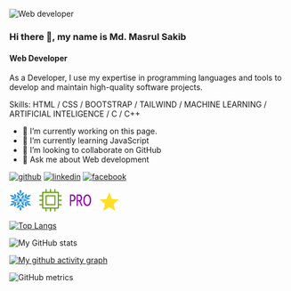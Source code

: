 ![Web developer](https://wallpaperaccess.com/full/1947431.jpg)

### Hi there 👋, my name is Md. Masrul Sakib
#### Web Developer

As a Developer, I use my expertise in programming languages and tools to develop and maintain high-quality software projects.

Skills: HTML / CSS / BOOTSTRAP / TAILWIND / MACHINE LEARNING / ARTIFICIAL INTELIGENCE / C / C++ 

- 🔭 I’m currently working on this page. 
- 🌱 I’m currently learning JavaScript 
- 👯 I’m looking to collaborate on GitHub 
- 💬 Ask me about Web development 

[<img src='https://cdn.jsdelivr.net/npm/simple-icons@3.0.1/icons/github.svg' alt='github' height='40'>](https://github.com/MasrulSakib)  [<img src='https://cdn.jsdelivr.net/npm/simple-icons@3.0.1/icons/linkedin.svg' alt='linkedin' height='40'>](https://www.linkedin.com/in/masrul-sakib-1a668223b//)  [<img src='<svg xmlns="http://www.w3.org/2000/svg" viewBox="0 0 512 512"><!--! Font Awesome Pro 6.4.0 by @fontawesome - https://fontawesome.com License - https://fontawesome.com/license (Commercial License) Copyright 2023 Fonticons, Inc. --><path d="M504 256C504 119 393 8 256 8S8 119 8 256c0 123.78 90.69 226.38 209.25 245V327.69h-63V256h63v-54.64c0-62.15 37-96.48 93.67-96.48 27.14 0 55.52 4.84 55.52 4.84v61h-31.28c-30.8 0-40.41 19.12-40.41 38.73V256h68.78l-11 71.69h-57.78V501C413.31 482.38 504 379.78 504 256z"/></svg> ' alt='facebook' height='40'>](https://www.facebook.com/masrul.sakib)  

<a href='https://archiveprogram.github.com/'><img src='https://raw.githubusercontent.com/acervenky/animated-github-badges/master/assets/acbadge.gif' width='40' height='40'></a> <a href='https://docs.github.com/en/developers'><img src='https://raw.githubusercontent.com/acervenky/animated-github-badges/master/assets/devbadge.gif' width='40' height='40'></a> <a href='https://github.com/pricing'><img src='https://raw.githubusercontent.com/acervenky/animated-github-badges/master/assets/pro.gif' width='40' height='40'></a> <a href='https://stars.github.com/'><img src='https://raw.githubusercontent.com/acervenky/animated-github-badges/master/assets/starbadge.gif' width='35' height='35'></a> 

[![Top Langs](https://github-readme-stats.vercel.app/api/top-langs/?username=MasrulSakib&langs_count=10&hide_progress=true&theme=dracula)](https://github.com/MasrulSakib/github-readme-stats)

![My GitHub stats](https://github-readme-stats.vercel.app/api?username=MasrulSakib&show_icons=true&theme=dracula) 

[![My github activity graph](https://github-readme-activity-graph.cyclic.app/graph?username=MasrulSakib&theme=dracula)](https://github.com/MasrulSakib/github-readme-activity-graph)  

![GitHub metrics](https://metrics.lecoq.io/MasrulSakib)  
